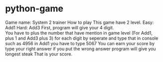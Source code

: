 # python-game
Game name: System 2 trainer   How to play  This game have 2 level.  Easy: Add1  Hard: Add3  First, program will give your 4 digit.  
You have to plus the number that have mention in game level (For Add1, plus 1 and Add3 plus 3)
for each digit by seperate and type that in console such as 4956 in Add1 you have to type 5067 
You can earn your score by type your right answer if you put the wrong answer program will give you longest steak
That is your score.

